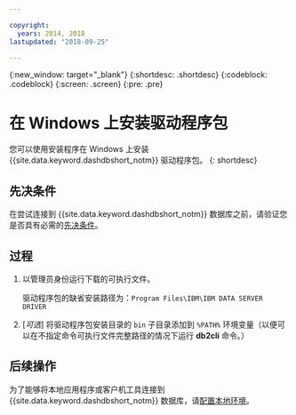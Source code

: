 ```yaml
---

copyright:
  years: 2014, 2018
lastupdated: "2018-09-25"

---
```


<!-- Attribute definitions --> 
{:new_window: target="_blank"}
{:shortdesc: .shortdesc}
{:codeblock: .codeblock}
{:screen: .screen}
{:pre: .pre}

# 在 Windows 上安装驱动程序包

您可以使用安装程序在 Windows 上安装 {{site.data.keyword.dashdbshort_notm}} 驱动程序包。
{: shortdesc}

## 先决条件

在尝试连接到 {{site.data.keyword.dashdbshort_notm}} 数据库之前，请验证您是否具有必需的[先决条件](connecting.html#prereqs)。

<!-- Download the driver package for your operating system from the web console and install it. -->

## 过程

1. 以管理员身份运行下载的可执行文件。

   驱动程序包的缺省安装路径为：`Program Files\IBM\IBM DATA SERVER DRIVER`
2. [*可选*] 将驱动程序包安装目录的 `bin` 子目录添加到 `%PATH%` 环境变量（以便可以在不指定命令可执行文件完整路径的情况下运行 **db2cli** 命令。）

## 后续操作

为了能够将本地应用程序或客户机工具连接到 {{site.data.keyword.dashdbshort_notm}} 数据库，请[配置本地环境](driver_pkg_cfg.html)。
